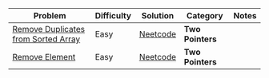 
| Problem                                                                                                               | Difficulty | Solution                                                | Category             | Notes |
| --------------------------------------------------------------------------------------------------------------------- | ---------- | ------------------------------------------------------- | -------------------- | ----- |
| [Remove Duplicates from Sorted Array](https://leetcode.com/problems/remove-duplicates-from-sorted-array/description/) | Easy       | [Neetcode](https://www.youtube.com/watch?v=DEJAZBq0FDA) | **Two Pointers**     |       |
| [Remove Element](https://leetcode.com/problems/remove-element/)                                                       | Easy       | [Neetcode](https://www.youtube.com/watch?v=Pcd1ii9P9ZI) | **Two Pointers**<br> |       |
